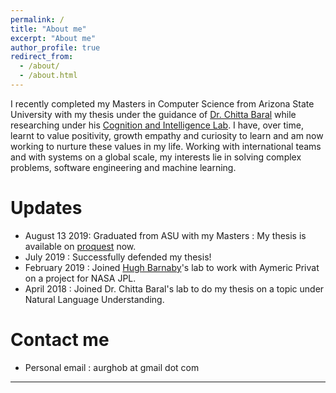 ```yaml
---
permalink: /
title: "About me"
excerpt: "About me"
author_profile: true
redirect_from: 
  - /about/
  - /about.html
---
```

I recently completed my Masters in Computer Science from Arizona State University with my thesis under the guidance of [Dr. Chitta Baral](https://public.asu.edu/~cbaral/) while researching under his [Cognition and Intelligence Lab](https://cogint-asu.github.io/index.html).
I have, over time, learnt to value positivity, growth empathy and curiosity to learn and am now working to nurture these values in my life. 
Working with international teams and with systems on a global scale, my interests lie in solving complex problems, software engineering and machine learning.


Updates
========
- August 13 2019: Graduated from ASU with my Masters : My thesis is available on [proquest](https://search.proquest.com/docview/2296701205?pq-origsite=gscholar) now.
- July 2019 : Successfully defended my thesis!
- February 2019 : Joined [Hugh Barnaby](https://isearch.asu.edu/profile/749233)'s lab to work with Aymeric Privat on a project for NASA JPL.
- April 2018 : Joined Dr. Chitta Baral's lab to do my thesis on a topic under Natural Language Understanding.

Contact me
========
- Personal email : aurghob at gmail dot com
-----
